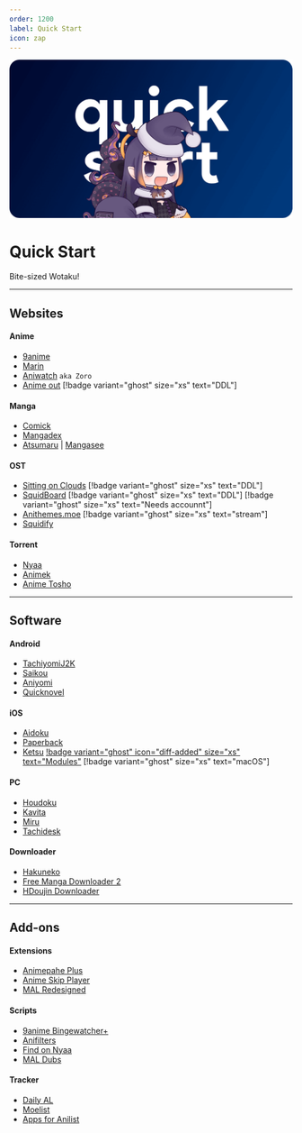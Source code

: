 ```yaml
---
order: 1200
label: Quick Start
icon: zap
---
```


![](/static/thumb/qs.png)
# Quick Start
Bite-sized Wotaku!
___

## Websites

#### Anime
- [9anime](https://9anime.gs/home)
- [Marin](https://marin.moe/)
- [Aniwatch](https://aniwatch.to/home) `aka Zoro`
- [Anime out](https://www.animeout.xyz/) [!badge variant="ghost" size="xs" text="DDL"]

#### Manga
- [Comick](https://comick.app/home)
- [Mangadex](https://mangadex.org/)
- [Atsumaru](https://atsu.moe/) | [Mangasee](https://mangasee123.com/)

#### OST
- [Sitting on Clouds](https://www.sittingonclouds.net/) [!badge variant="ghost" size="xs" text="DDL"]
- [SquidBoard](https://www.squid-board.org/)  [!badge variant="ghost" size="xs" text="DDL"]  [!badge variant="ghost" size="xs" text="Needs accounnt"]
- [Anithemes.moe](https://animethemes.moe/) [!badge variant="ghost" size="xs" text="stream"]
- [Squidify](https://www.squidify.org/)

#### Torrent
- [Nyaa](https://nyaa.si/)
- [Animek](https://animek.fun/)
- [Anime Tosho](https://animetosho.org/)

___

## Software

#### Android
- [TachiyomiJ2K](https://github.com/Jays2Kings/tachiyomiJ2K)
- [Saikou](https://github.com/saikou-app/saikou/)
- [Aniyomi](https://github.com/jmir1/aniyomi-mpv-beta)
- [Quicknovel](https://github.com/LagradOst/QuickNovel)

#### iOS
- [Aidoku](https://github.com/Aidoku/Aidoku)
- [Paperback](https://github.com/Paperback-iOS/app)
- [Ketsu](https://ketsu.app/) [!badge variant="ghost" icon="diff-added" size="xs" text="Modules"](https://bilnaa.github.io/main/) [!badge variant="ghost" size="xs" text="macOS"]

#### PC
- [Houdoku](https://github.com/xgi/houdoku)
- [Kavita](https://github.com/Kareadita/Kavita)
- [Miru](https://github.com/ThaUnknown/miru/)
- [Tachidesk](https://github.com/Suwayomi/Tachidesk-Server)


#### Downloader
- [Hakuneko](https://github.com/manga-download/hakuneko)
- [Free Manga Downloader 2](https://github.com/dazedcat19/FMD2)
- [HDoujin Downloader](https://github.com/HDoujinDownloader/HDoujinDownloader)
___

## Add-ons

#### Extensions
- [Animepahe Plus](https://addons.mozilla.org/en-CA/firefox/addon/animepahe-plus/)
- [Anime Skip Player](https://github.com/anime-skip/player)
- [MAL Redesigned](https://github.com/HritikVaishnav/Myanimelist-Redesigned)

#### Scripts
- [9anime Bingewatcher+](https://greasyfork.org/en/scripts/401339-9anime-bingewatcher)
- [Anifilters](https://github.com/Karmesinrot/Anifiltrs)
- [Find on Nyaa](https://greasyfork.org/en/scripts/379776-find-on-nyaa)
- [MAL Dubs](https://greasyfork.org/en/scripts/376546-mal-myanimelist-dubs)

#### Tracker
- [Daily AL](https://play.google.com/store/apps/details?id=com.teen.dailyanimelist)
- [Moelist](https://play.google.com/store/apps/details?id=com.axiel7.moelist)
- [Apps for Anilist](https://anilist.co/apps)
